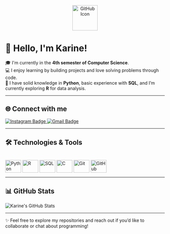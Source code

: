 <div align="center">
  <img width="80px" src="https://devicon-website.vercel.app/api/github/original.svg?color=%23974E96" alt="GitHub Icon">
</div>

# 👋 Hello, I'm Karine!

🎓 I'm currently in the **4th semester of Computer Science**.  
💻 I enjoy learning by building projects and love solving problems through code.  
🐍 I have solid knowledge in **Python**, basic experience with **SQL**, and I’m currently exploring **R** for data analysis.

---

## 🌐 Connect with me

<div>
  <a href="https://instagram.com/karineads" target="_blank" rel="noopener noreferrer">
    <img src="https://img.shields.io/badge/-Instagram-%23E4405F?style=for-the-badge&logo=instagram&logoColor=white" alt="Instagram Badge">
  </a>
  <a href="mailto:karineads023@gmail.com">
    <img src="https://img.shields.io/badge/-Gmail-%23333?style=for-the-badge&logo=gmail&logoColor=white" alt="Gmail Badge">
  </a>
</div>

---

## 🛠️ Technologies & Tools

<div style="display: inline_block"><br>
  <img align="center" alt="Python" height="40" width="50" src="https://icongr.am/devicon/python-original.svg?size=74&color=currentColor" />
  <img align="center" alt="R" height="40" width="50" src="https://icongr.am/devicon/r-original.svg?size=74&color=2a60a4" />
  <img align="center" alt="SQL" height="40" width="50" src="https://cdn.jsdelivr.net/gh/devicons/devicon/icons/mysql/mysql-original.svg" />
  <img align="center" alt="C" height="40" width="50" src="https://icongr.am/devicon/c-original.svg?size=74&color=3452ea" />
  <img align="center" alt="Git" height="40" width="50" src="https://icongr.am/devicon/git-original.svg?size=148&color=2e6dff" />
  <img align="center" alt="GitHub" height="40" width="50" src="https://icongr.am/devicon/github-original-wordmark.svg?size=148&color=a6ff00" />
</div>

---

## 📊 GitHub Stats

![Karine's GitHub Stats](https://github-readme-stats.vercel.app/api?username=karineads&show_icons=true&theme=radical)

---

✨ Feel free to explore my repositories and reach out if you’d like to collaborate or chat about programming!


